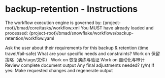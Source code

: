 # backup-retention - Instructions

<critical>The workflow execution engine is governed by: {project-root}/bmad/core/tasks/workflow.xml</critical>
<critical>You MUST have already loaded and processed: {project-root}/bmad/snowflake/workflows/backup-retention/workflow.yaml</critical>

<workflow>

<step n="1" goal="Understand Requirements">
<action>Ask the user about their requirements for this backup & retention (time travel/fail-safe)</action>
<ask>What are your specific needs and constraints?</ask>
</step>

<step n="2" goal="保留策略（表/Stage/文件）">
<action>Work on 保留策略（表/stage/文件）</action>
<template-output section="policies"/>
</step>

<step n="3" goal="恢复演练与验证">
<action>Work on 恢复演练与验证</action>
<template-output section="recovery"/>
</step>

<step n="4" goal="自动化与审计">
<action>Work on 自动化与审计</action>
<template-output section="automation"/>
</step>

<step n="5" goal="Review and Finalize">
<action>Review complete document output</action>
<ask>Any final adjustments needed? (y/n)</ask>
<check>If yes:</check>
  <action>Make requested changes and regenerate output</action>
</step>

</workflow>
